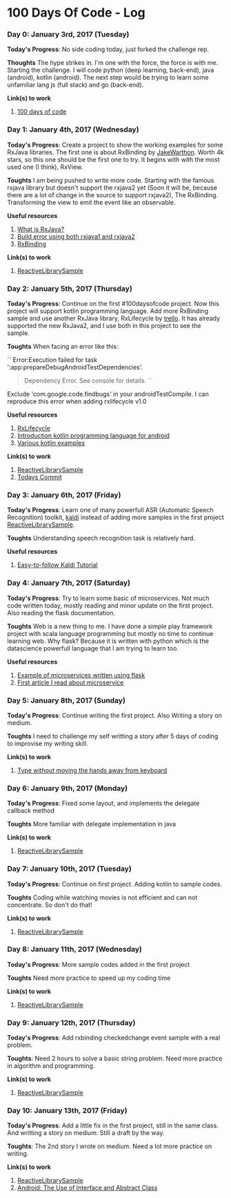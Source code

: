 # 100 Days Of Code - Log

### Day 0: January 3rd, 2017 (Tuesday)

**Today's Progress**: No side coding today, just forked the challenge rep.

**Thoughts** The hype strikes in. I'm one with the force, the force is with me. Starting the challenge. I will code python (deep learning, back-end), java (android), kotlin (android). The next step would be trying to learn some unfamiliar lang js (full stack) and go (back-end).

**Link(s) to work**
1. [100 days of code](https://github.com/muhrifqii/100-days-of-code.git)

### Day 1: January 4th, 2017 (Wednesday)

**Today's Progress**: Create a project to show the working examples for some RxJava libraries. The first one is about RxBinding by [JakeWarthon](https://github.com/JakeWharton). Worth 4k stars, so this one should be the first one to try. It begins with with the most used one (I think), RxView.

**Toughts** I am being pushed to write more code. Starting with the famous rxjava library but doesn't support the rxjava2 yet (Soon it will be, because there are a lot of change in the source to support rxjava2), The RxBinding. Transforming the view to emit the event like an observable.

**Useful resources**
1. [What is RxJava?](https://github.com/ReactiveX/RxJava/wiki)
2. [Build error using both rxjava1 and rxjava2](https://github.com/ReactiveX/RxJava/issues/4445)
3. [RxBinding](https://github.com/JakeWharton/RxBinding)

**Link(s) to work**
1. [ReactiveLibrarySample](https://github.com/muhrifqii/ReactiveLibrarySample)

### Day 2: January 5th, 2017 (Thursday)

**Today's Progress**: Continue on the first #100daysofcode project. Now this project will support kotlin programming language. Add more RxBinding sample and use another RxJava library, RxLifecycle by [trello](https://github.com/trello). It has already supported the new RxJava2, and I use both in this project to see the sample.

**Toughts** When facing an error like this:

`` Error:Execution failed for task ':app:prepareDebugAndroidTestDependencies'. 
> Dependency Error. See console for details. ``

Exclude 'com.google.code.findbugs' in your androidTestCompile. I can reproduce this error when adding rxlifecycle v1.0

**Useful resources**
1. [RxLifecycle](https://github.com/trello/RxLifecycle)
2. [Introduction kotlin programming language for android](https://medium.com/@juanchosaravia/learn-kotlin-while-developing-an-android-app-part-1-e0f51fc1a8b3)
3. [Various kotlin examples](https://github.com/JetBrains/kotlin-examples)

**Link(s) to work**
1. [ReactiveLibrarySample](https://github.com/muhrifqii/ReactiveLibrarySample)
2. [Todays Commit]()

### Day 3: January 6th, 2017 (Friday)

**Today's Progress**: Learn one of many powerfull ASR (Automatic Speech Recognition) toolkit, [kaldi](http://kaldi-asr.org) instead of adding more samples in the first project [ReactiveLibrarySample](https://github.com/muhrifqii/ReactiveLibrarySample).

**Toughts** Understanding speech recognition task is relatively hard.

**Useful resources**
1. [Easy-to-follow Kaldi Tutorial](http://pages.jh.edu/~echodro1/tutorial/kaldi/kaldi-intro.html)

### Day 4: January 7th, 2017 (Saturday)

**Today's Progress**: Try to learn some basic of microservices. Not much code written today, mostly reading and minor update on the first project. Also reading the flask documentation.

**Toughts** Web is a new thing to me. I have done a simple play framework project with scala language programming but mostly no time to continue learning web. Why flask? Because it is written with python which is the datascience powerfull language that I am trying to learn too.

**Useful resources**
1. [Example of microservices written using flask](https://github.com/umermansoor/microservices)
2. [First article I read about microservice](http://microservices.io/patterns/microservices.html)

### Day 5: January 8th, 2017 (Sunday)

**Today's Progress**: Continue writing the first project. Also Writing a story on medium.

**Toughts** I need to challenge my self writting a story after 5 days of coding to improvise my writing skill.

**Link(s) to work**
1. [Type without moving the hands away from keyboard](https://medium.com/@muhrifqii/give-it-a-chance-to-your-brain-type-without-moving-the-hands-away-from-keyboard-7790c7600c60#.4k6g3fcme)

### Day 6: January 9th, 2017 (Monday)

**Today's Progress**: Fixed some layout, and implements the delegate callback method

**Toughts** More familiar with delegate implementation in java

**Link(s) to work**
1. [ReactiveLibrarySample](https://github.com/muhrifqii/ReactiveLibrarySample)

### Day 7: January 10th, 2017 (Tuesday)

**Today's Progress**: Continue on first project. Adding kotlin to sample codes.

**Toughts** Coding while watching movies is not efficient and can not concentrate. So don't do that!

**Link(s) to work**
1. [ReactiveLibrarySample](https://github.com/muhrifqii/ReactiveLibrarySample)

### Day 8: January 11th, 2017 (Wednesday)

**Today's Progress**: More sample codes added in the first project

**Toughts** Need more practice to speed up my coding time

**Link(s) to work**
1. [ReactiveLibrarySample](https://github.com/muhrifqii/ReactiveLibrarySample)

### Day 9: January 12th, 2017 (Thursday)

**Today's Progress**: Add rxbinding checkedchange event sample with a real problem.

**Toughts**: Need 2 hours to solve a basic string problem. Need more practice in algorithm and programming.

**Link(s) to work**
1. [ReactiveLibrarySample](https://github.com/muhrifqii/ReactiveLibrarySample)

### Day 10: January 13th, 2017 (Friday)

**Today's Progress**: Add a little fix in the first project, still in the same class. And writting a story on medium. Still a draft by the way.

**Toughts**: The 2nd story I wrote on medium. Need a lot more practice on writing.

**Link(s) to work**
1. [ReactiveLibrarySample](https://github.com/muhrifqii/ReactiveLibrarySample)
2. [Android: The Use of Interface and Abstract Class](https://medium.com/@muhrifqii/android-the-uses-of-interface-and-abstract-class-6839e1878748)

